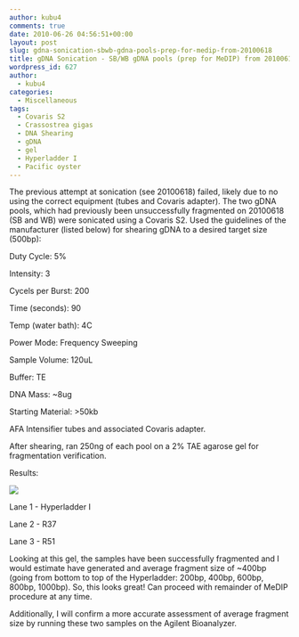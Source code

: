 ```yaml
---
author: kubu4
comments: true
date: 2010-06-26 04:56:51+00:00
layout: post
slug: gdna-sonication-sbwb-gdna-pools-prep-for-medip-from-20100618
title: gDNA Sonication - SB/WB gDNA pools (prep for MeDIP) from 20100618
wordpress_id: 627
author:
  - kubu4
categories:
  - Miscellaneous
tags:
  - Covaris S2
  - Crassostrea gigas
  - DNA Shearing
  - gDNA
  - gel
  - Hyperladder I
  - Pacific oyster
---
```


The previous attempt at sonication (see 20100618) failed, likely due to no using the correct equipment (tubes and Covaris adapter). The two gDNA pools, which had previously been unsuccessfully fragmented on 20100618 (SB and WB) were sonicated using a Covaris S2. Used the guidelines of the manufacturer (listed below) for shearing gDNA to a desired target size (500bp):

Duty Cycle: 5%

Intensity: 3

Cycels per Burst: 200

Time (seconds): 90

Temp (water bath): 4C

Power Mode: Frequency Sweeping

Sample Volume: 120uL

Buffer: TE

DNA Mass: ~8ug

Starting Material: >50kb

AFA Intensifier tubes and associated Covaris adapter.

After shearing, ran 250ng of each pool on a 2% TAE agarose gel for fragmentation verification.

Results:

![](https://eagle.fish.washington.edu/Arabidopsis/20100625.jpg)

Lane 1 - Hyperladder I

Lane 2 - R37

Lane 3 - R51

Looking at this gel, the samples have been successfully fragmented and I would estimate have generated and average fragment size of ~400bp (going from bottom to top of the Hyperladder: 200bp, 400bp, 600bp, 800bp, 1000bp). So, this looks great! Can proceed with remainder of MeDIP procedure at any time.

Additionally, I will confirm a more accurate assessment of average fragment size by running these two samples on the Agilent Bioanalyzer.
